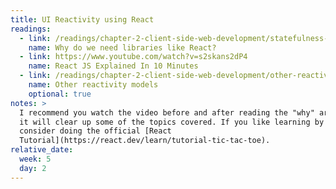 ```yaml
---
title: UI Reactivity using React
readings:
  - link: /readings/chapter-2-client-side-web-development/statefulness-2-reactivity/
    name: Why do we need libraries like React?
  - link: https://www.youtube.com/watch?v=s2skans2dP4
    name: React JS Explained In 10 Minutes
  - link: /readings/chapter-2-client-side-web-development/other-reactivity-models/
    name: Other reactivity models
    optional: true
notes: >
  I recommend you watch the video before and after reading the "why" article -
  it will clear up some of the topics covered. If you like learning by doing,
  consider doing the official [React
  Tutorial](https://react.dev/learn/tutorial-tic-tac-toe).
relative_date:
  week: 5
  day: 2
---
```

